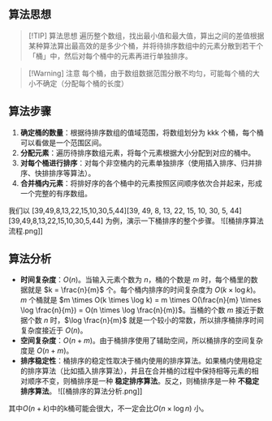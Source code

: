 ## 算法思想
> [!TIP] 算法思想
> 遍历整个数组，找出最小值和最大值，算出之间的差值根据某种算法算出最高效的是多少个桶，并将待排序数组中的元素分散到若干个「桶」中，然后对每个桶中的元素再进行单独排序。


> [!Warning] 注意
> 每个桶，由于数组数据范围分散不均匀，可能每个桶的大小不确定（分配每个桶的长度）
## 算法步骤
1. **确定桶的数量**：根据待排序数组的值域范围，将数组划分为 kkk 个桶，每个桶可以看做是一个范围区间。
2. **分配元素**：遍历待排序数组元素，将每个元素根据大小分配到对应的桶中。
3. **对每个桶进行排序**：对每个非空桶内的元素单独排序（使用插入排序、归并排序、快排排序等算法）。
4. **合并桶内元素**：将排好序的各个桶中的元素按照区间顺序依次合并起来，形成一个完整的有序数组。

我们以 [39,49,8,13,22,15,10,30,5,44][39, 49, 8, 13, 22, 15, 10, 30, 5, 44][39,49,8,13,22,15,10,30,5,44] 为例，演示一下桶排序的整个步骤。
![[桶排序算法流程.png]]

## 算法分析
- **时间复杂度**：$O(n)$。当输入元素个数为 $n$，桶的个数是 $m$ 时，每个桶里的数据就是 $k = \frac{n}{m}$ 个。每个桶内排序的时间复杂度为 $O(k \times \log k)$。$m$ 个桶就是 $m \times O(k \times \log k) = m \times O(\frac{n}{m} \times \log \frac{n}{m}) = O(n \times \log \frac{n}{m})$。当桶的个数 $m$ 接近于数据个数 $n$ 时，$\log \frac{n}{m}$ 就是一个较小的常数，所以排序桶排序时间复杂度接近于 $O(n)$。
- **空间复杂度**：$O(n + m)$。由于桶排序使用了辅助空间，所以桶排序的空间复杂度是 $O(n + m)$。
- **排序稳定性**：桶排序的稳定性取决于桶内使用的排序算法。如果桶内使用稳定的排序算法（比如插入排序算法），并且在合并桶的过程中保持相等元素的相对顺序不变，则桶排序是一种 **稳定排序算法**。反之，则桶排序是一种 **不稳定排序算法**。
![[桶排序的算法分析.png]]

其中$O(n + k)$中的k桶可能会很大，不一定会比$O(n \times \log n)$ 小。